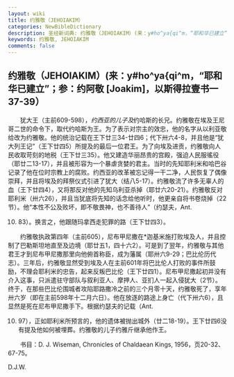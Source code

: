 ```yaml
---
layout: wiki
title: 约雅敬（JEHOIAKIM）
categories: NewBibleDictionary
description: 圣经新词典: 约雅敬（JEHOIAKIM）(来：y#ho^ya{qi^m，“耶和华已建立”；参：约阿敬 [Joakim]，以斯得拉壹书一37-39）
keywords: 约雅敬, JEHOIAKIM
comments: false
---
```


## 约雅敬（JEHOIAKIM）(来：y#ho^ya{qi^m，“耶和华已建立”；参：约阿敬 [Joakim]，以斯得拉壹书一37-39）

　　犹大王（主前609-598），*约西亚的儿子及*约哈斯的长兄。约雅敬在埃及王尼哥二世的命令下，取代约哈斯为王。为了表示对宗主的效忠，他的名字从以利亚敬给改为约雅敬。他的统治记载在王下廿三34-廿四6；代下卅六4-8，并且他是“犹大列王记”（王下廿四5）所提及的最后一位君王。为了向埃及进贡，约雅敬向人民收取苛刻的地税（王下廿三35）。他又建造华丽昂贵的宫殿，强迫人民服徭役（耶廿二13-17），并且被形容为一个暴虐贪婪的君主。当时的先知耶利米和哈巴谷记录了他在位时宗教上的腐败。约西亚的改革被忘记得一干二净，人民恢复了偶像崇拜，并且将埃及的拜祭仪式引进了犹大（结八5-17）。约雅敬流了许多无辜人的血（王下廿四4），又将那反对他的先知乌利亚杀掉（耶廿六20-21）。约雅敬反对耶利米（卅六26），并且当犹底将先知的话念给他听时，他更亲自将书卷烧掉（22节）。他“本性不公及败坏，即不敬畏神，也不善待人”（约瑟夫，Ant.

10. 83）。换言之，他跟随玛拿西走犯罪的路（王下廿四3）。

　　约雅敬执政第四年（主前605），尼布甲尼撒在*迦基米施打败埃及人，并且控制了巴勒斯坦地直至及边境（耶廿五1，四十六2）。可是到了翌年，约雅敬与其他君王才到尼布甲尼撒那里向他俯首称臣，成为藩属（耶卅六9-29；巴比伦历代志）。三年后，约雅敬显然受到埃及人在主前601年将巴比伦人打败的事件所鼓励，不理会耶利米的忠告，起来反叛巴比伦（王下廿四1）。尼布甲尼撒起初并没有介入这事，只派遣驻守部队与叙利亚人、摩押人、亚扪人一起入侵犹大（2节）。终于，在那些巴比伦围城者攻陷耶路撒冷之前的三个月零十天，约雅敬死了，享年卅六岁（即在主前598年十二月六日）。他在放逐的路途上身亡（代下卅六6），且显然是死在尼布甲尼撒手下。根据约瑟夫的记载（Ant.

10. 97），正如耶利米所预言的，他的遗体被抛出城外（廿二18-19）。王下廿四6没有提及他如何被埋葬。约雅敬的儿子约雅斤继承他作王。

　　书目：D. J. Wiseman, Chronicles of Chaldaean Kings, 1956，页20-32、67-75。

D.J.W.








